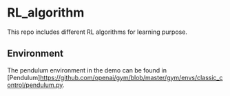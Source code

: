 # RL_algorithm

This repo includes different RL algorithms for learning purpose.

## Environment

The pendulum environment in the demo can be found in [Pendulum]https://github.com/openai/gym/blob/master/gym/envs/classic_control/pendulum.py.
